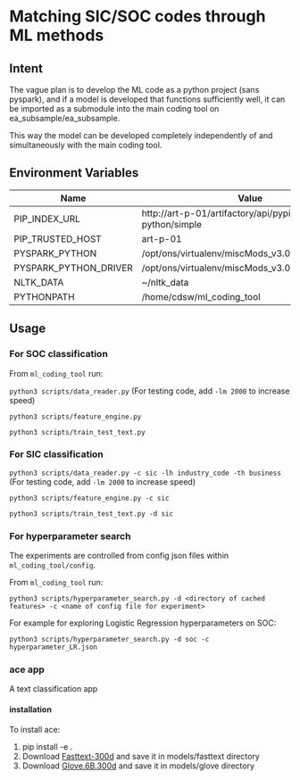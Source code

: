 # Matching SIC/SOC codes through ML methods


## Intent

The vague plan is to develop the ML code as a python project (sans pyspark), and if
a model is developed that functions sufficiently well, it can be imported as a submodule
into the main coding tool on ea_subsample/ea_subsample.

This way the model can be developed completely independently of and simultaneously with
the main coding tool.


## Environment Variables

| Name                  | Value                                                |
|-----------------------|------------------------------------------------------|
|PIP_INDEX_URL          |http://art-p-01/artifactory/api/pypi/yr-python/simple |	
|PIP_TRUSTED_HOST	      |art-p-01	                                             |
|PYSPARK_PYTHON	        |/opt/ons/virtualenv/miscMods_v3.05/bin/python3.6	     |
|PYSPARK_PYTHON_DRIVER  |	/opt/ons/virtualenv/miscMods_v3.05/bin/python3.6	   |
|NLTK_DATA	            |~/nltk_data                                           |
|PYTHONPATH             |/home/cdsw/ml_coding_tool                             |


## Usage

### For SOC classification
From `ml_coding_tool` run:

`python3 scripts/data_reader.py`
(For testing code, add `-lm 2000` to increase speed)

`python3 scripts/feature_engine.py`

`python3 scripts/train_test_text.py`

### For SIC classification

`python3 scripts/data_reader.py -c sic -lh industry_code -th business`
(For testing code, add `-lm 2000` to increase speed)

`python3 scripts/feature_engine.py -c sic`

`python3 scripts/train_test_text.py -d sic`

### For hyperparameter search
The experiments are controlled from config json files within `ml_coding_tool/config`.

From `ml_coding_tool` run:

`python3 scripts/hyperparameter_search.py -d <directory of cached features> -c <name of config file for experiment>`

For example for exploring Logistic Regression hyperparameters on SOC:

`python3 scripts/hyperparameter_search.py -d soc -c hyperparameter_LR.json`

### ace app
A text classification app

#### installation
To install ace:

1. pip install -e .
2. Download [Fasttext-300d](https://fasttext.cc/docs/en/english-vectors.html) and save it in models/fasttext directory  
3. Download [Glove.6B.300d](https://nlp.stanford.edu/projects/glove/) and save it in models/glove directory  
